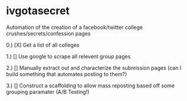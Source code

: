 # ivgotasecret
Automation of the creation of a facebook/twitter college crushes/secrets/confession pages

0.) [X] Get a list of all colleges

1.) [] Use google to scrape all relevent group pages 

2.) [] Manually extract out and characterize the submission pages (can I build something that automates posting to them?)

3.) [] Construct a scaffolding to allow mass reposting based off some grouping paramater (A/B Testing!)
